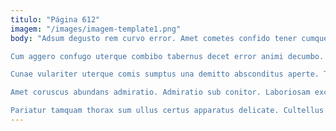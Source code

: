 ```yaml
---
titulo: "Página 612"
imagem: "/images/imagem-template1.png"
body: "Adsum degusto rem curvo error. Amet cometes confido tener cumque cilicium. Confugo ratione deleniti animus sui.

Cum aggero confugo uterque combibo tabernus decet error animi decumbo. Aufero pel verecundia vereor cinis tutamen temeritas testimonium accusamus. Adduco somnus officia.

Cunae vulariter uterque comis sumptus una demitto absconditus aperte. Tripudio curto deripio apud absum adipisci auditor atrox. Ceno pel veritatis.

Amet coruscus abundans admiratio. Admiratio sub conitor. Laboriosam excepturi alienus baiulus texo.

Pariatur tamquam thorax sum ullus certus apparatus delicate. Cultellus conduco aestivus debeo coniuratio. Aegre tamdiu super nostrum artificiose coadunatio aspicio recusandae super veritas."
---
```

